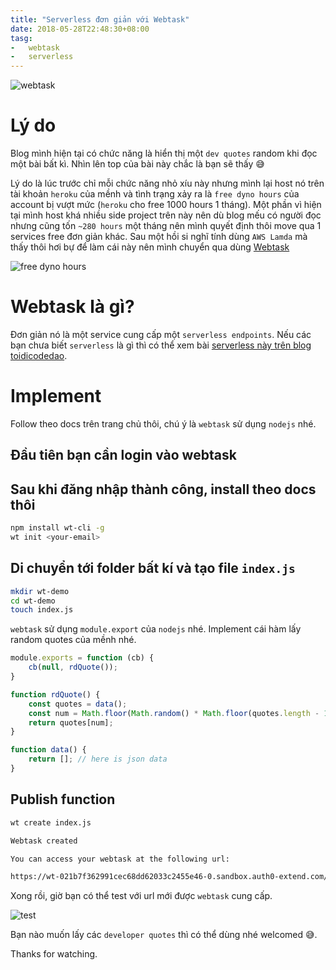```yaml
---
title: "Serverless đơn giản với Webtask"
date: 2018-05-28T22:48:30+08:00
tasg:
-   webtask
-   serverless
---
```


![webtask](https://i.imgur.com/B2nqSOt.png)

# Lý do

Blog mình hiện tại có chức năng là hiển thị một `dev quotes` random khi đọc một bài bất kì. Nhìn lên top của bài này chắc là bạn sẽ thấy 😅

Lý do là lúc trước chỉ mỗi chức năng nhỏ xíu này nhưng mình lại host nó trên tài khoản `heroku` của mềnh và tình trạng xảy ra là `free dyno hours` của account bị vượt mức (`heroku` cho free 1000 hours 1 tháng). Một phần vì hiện tại mình host khá nhiều side project trên này nên dù blog mếu có người đọc nhưng cũng tốn `~280 hours` một tháng nên mình quyết định thôi move qua 1 services free đơn giản khác. 
Sau một hồi si nghĩ tính dùng `AWS Lamda` mà thấy thôi hơi bự để làm cái này nên mình chuyển qua dùng [Webtask](https://webtask.io)

![free dyno hours](https://i.imgur.com/epLoDam.png)

# Webtask là gì?

Đơn giản nó là một service cung cấp một `serverless endpoints`. Nếu các bạn chưa biết `serverless` là gì thì có thể xem bài [serverless này trên blog toidicodedao](https://toidicodedao.com/tag/serverless-architecture/).

# Implement

Follow theo docs trên trang chủ thôi, chú ý là `webtask` sử dụng `nodejs` nhé.

## Đầu tiên bạn cần login vào webtask 

## Sau khi đăng nhập thành công, install theo docs thôi

``` bash
npm install wt-cli -g
wt init <your-email>
``` 

## Di chuyển tới folder bất kí và tạo file `index.js`

```bash
mkdir wt-demo
cd wt-demo
touch index.js
```

`webtask` sử dụng `module.export` của `nodejs` nhé. Implement cái hàm lấy random quotes của mềnh nhé.

```js
module.exports = function (cb) {
    cb(null, rdQuote());
}

function rdQuote() {
    const quotes = data();
    const num = Math.floor(Math.random() * Math.floor(quotes.length - 1));
    return quotes[num];
}

function data() {
    return []; // here is json data
}
```

## Publish function

```bash
wt create index.js

Webtask created

You can access your webtask at the following url:

https://wt-021b7f362991cec68dd62033c2455e46-0.sandbox.auth0-extend.com/index
```

Xong rồi, giờ bạn có thể test với url mới được `webtask` cung cấp.

![test](https://i.imgur.com/pRVdMPS.png)

Bạn nào muốn lấy các `developer quotes` thì có thể dùng nhé welcomed 😅.

Thanks for watching.




